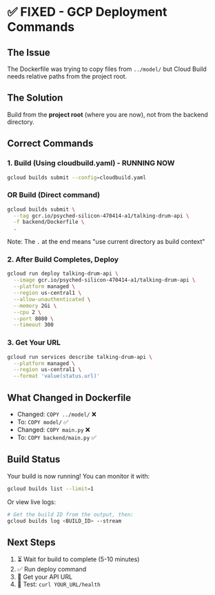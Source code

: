 # ✅ FIXED - GCP Deployment Commands

## The Issue
The Dockerfile was trying to copy files from `../model/` but Cloud Build needs relative paths from the project root.

## The Solution
Build from the **project root** (where you are now), not from the backend directory.

## Correct Commands

### 1. Build (Using cloudbuild.yaml) - RUNNING NOW
```bash
gcloud builds submit --config=cloudbuild.yaml
```

### OR Build (Direct command)
```bash
gcloud builds submit \
  --tag gcr.io/psyched-silicon-470414-a1/talking-drum-api \
  -f backend/Dockerfile \
  .
```
Note: The `.` at the end means "use current directory as build context"

### 2. After Build Completes, Deploy
```bash
gcloud run deploy talking-drum-api \
  --image gcr.io/psyched-silicon-470414-a1/talking-drum-api \
  --platform managed \
  --region us-central1 \
  --allow-unauthenticated \
  --memory 2Gi \
  --cpu 2 \
  --port 8080 \
  --timeout 300
```

### 3. Get Your URL
```bash
gcloud run services describe talking-drum-api \
  --platform managed \
  --region us-central1 \
  --format 'value(status.url)'
```

## What Changed in Dockerfile
- Changed: `COPY ../model/` ❌
- To: `COPY model/` ✅
- Changed: `COPY main.py` ❌  
- To: `COPY backend/main.py` ✅

## Build Status
Your build is now running! You can monitor it with:
```bash
gcloud builds list --limit=1
```

Or view live logs:
```bash
# Get the build ID from the output, then:
gcloud builds log <BUILD_ID> --stream
```

## Next Steps
1. ⏳ Wait for build to complete (5-10 minutes)
2. ✅ Run deploy command
3. 🎉 Get your API URL
4. 🧪 Test: `curl YOUR_URL/health`
